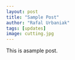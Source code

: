 ```yaml
---
layout: post
title: "Sample Post"
author: "Rafal Urbaniak"
tags: [updates]
image: cutting.jpg
---
```



This is asample post. 
